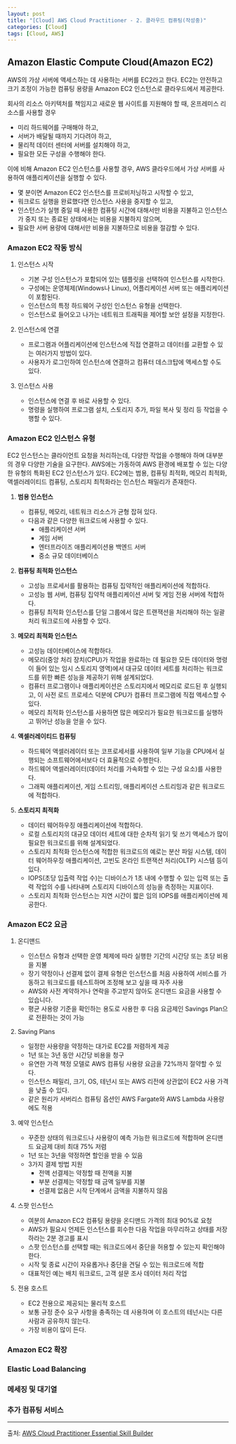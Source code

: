 ```yaml
---
layout: post
title: "[Cloud] AWS Cloud Practitioner - 2. 클라우드 컴퓨팅(작성중)"
categories: [Cloud]
tags: [Cloud, AWS]
---
```


## **Amazon Elastic Compute Cloud(Amazon EC2)**

AWS의 가상 서버에 액세스하는 데 사용하는 서버를 EC2라고 한다.
EC2는 안전하고 크기 조정이 가능한 컴퓨팅 용량을 Amazon EC2 인스턴스로 클라우드에서 제공한다.

회사의 리소스 아키텍처를 책임지고 새로운 웹 사이트를 지원해야 할 때, 온프레미스 리소스를 사용할 경우

- 미리 하드웨어를 구매해야 하고,
- 서버가 배달될 때까지 기다려야 하고,
- 물리적 데이터 센터에 서버를 설치해야 하고,
- 필요한 모든 구성을 수행해야 한다.

이에 비해 Amazon EC2 인스턴스를 사용할 경우, AWS 클라우드에서 가상 서버를 사용하여 애플리케이션을 실행할 수 있다.

- 몇 분이면 Amazon EC2 인스턴스를 프로비저닝하고 시작할 수 있고,
- 워크로드 실행을 완료했다면 인스턴스 사용을 중지할 수 있고,
- 인스턴스가 실행 중일 때 사용한 컴퓨팅 시간에 대해서만 비용을 지불하고 인스턴스가 중지 또는 종료된 상태에서는 비용을 지불하지 않으며,
- 필요한 서버 용량에 대해서만 비용을 지불하므로 비용을 절감할 수 있다.

### **Amazon EC2 작동 방식**

1. 인스턴스 시작

   - 기본 구성 인스턴스가 포함되어 있는 템플릿을 선택하여 인스턴스를 시작한다.
   - 구성에는 운영체제(Windows나 Linux), 어플리케이션 서버 또는 애플리케이션이 포함된다.
   - 인스턴스의 특정 하드웨어 구성인 인스턴스 유형을 선택한다.
   - 인스턴스로 들어오고 나가는 네트워크 트래픽을 제어할 보안 설정을 지정한다.

2. 인스턴스에 연결

   - 프로그램과 어플리케이션에 인스턴스에 직접 연결하고 데이터를 교환할 수 있는 여러가지 방법이 있다.
   - 사용자가 로그인하여 인스턴스에 연결하고 컴퓨터 데스크탑에 액세스할 수도 있다.

3. 인스턴스 사용
   - 인스턴스에 연결 후 바로 사용할 수 있다.
   - 명령을 실행하여 프로그램 설치, 스토리지 추가, 파일 복사 및 정리 등 작업을 수행할 수 있다.

### **Amazon EC2 인스턴스 유형**

EC2 인스턴스는 클라이언트 요청을 처리하는데, 다양한 작업을 수행해야 하며 대부분의 경우 다양한 기술을 요구한다. AWS에는 가동하여 AWS 환경에 배포할 수 있는 다양한 유형의 특화된 EC2 인스턴스가 있다. EC2에는 범용, 컴퓨팅 최적화, 메모리 최적화, 액셀러레이티드 컴퓨팅, 스토리지 최적화라는 인스턴스 패밀리가 존재한다.

1. **범용 인스턴스**

   - 컴퓨팅, 메모리, 네트워크 리소스가 균형 잡혀 있다.
   - 다음과 같은 다양한 워크로드에 사용할 수 있다.
     - 애플리케이션 서버
     - 게임 서버
     - 엔터프라이즈 애플리케이션용 백엔드 서버
     - 중소 규모 데이터베이스

2. **컴퓨팅 최적화 인스턴스**

   - 고성능 프로세서를 활용하는 컴퓨팅 집약적인 애플리케이션에 적합하다.
   - 고성능 웹 서버, 컴퓨팅 집약적 애플리케이션 서버 및 게임 전용 서버에 적합하다.
   - 컴퓨팅 최적화 인스턴스를 단일 그룹에서 많은 트랜잭션을 처리해야 하는 일괄 처리 워크로드에 사용할 수 있다.

3. **메모리 최적화 인스턴스**

   - 고성능 데이터베이스에 적합하다.
   - 메모리(중앙 처리 장치(CPU)가 작업을 완료하는 데 필요한 모든 데이터와 명령이 들어 있는 임시 스토리지 영역)에서 대규모 데이터 세트를 처리하는 워크로드를 위한 빠른 성능을 제공하기 위해 설계되었다.
   - 컴퓨터 프로그램이나 애플리케이션은 스토리지에서 메모리로 로드된 후 실행되고, 이 사전 로드 프로세스 덕분에 CPU가 컴퓨터 프로그램에 직접 액세스할 수 있다.
   - 메모리 최적화 인스턴스를 사용하면 많은 메모리가 필요한 워크로드를 실행하고 뛰어난 성능을 얻을 수 있다.

4. **액셀러레이티드 컴퓨팅**

   - 하드웨어 액셀러레이터 또는 코프로세서를 사용하여 일부 기능을 CPU에서 실행되는 소프트웨어에서보다 더 효율적으로 수행한다.
   - 하드웨어 액셀러레이터(데이터 처리를 가속화할 수 있는 구성 요소)를 사용한다.
   - 그래픽 애플리케이션, 게임 스트리밍, 애플리케이션 스트리밍과 같은 워크로드에 적합하다.

5. **스토리지 최적화**

   - 데이터 웨어하우징 애플리케이션에 적합하다.
   - 로컬 스토리지의 대규모 데이터 세트에 대한 순차적 읽기 및 쓰기 액세스가 많이 필요한 워크로드를 위해 설계되었다.
   - 스토리지 최적화 인스턴스에 적합한 워크로드의 예로는 분산 파일 시스템, 데이터 웨어하우징 애플리케이션, 고빈도 온라인 트랜잭션 처리(OLTP) 시스템 등이 있다.
   - IOPS(초당 입출력 작업 수)는 디바이스가 1초 내에 수행할 수 있는 입력 또는 출력 작업의 수를 나타내며 스토리지 디바이스의 성능을 측정하는 지표이다.
   - 스토리지 최적화 인스턴스는 지연 시간이 짧은 임의 IOPS를 애플리케이션에 제공한다.

### **Amazon EC2 요금**

1. 온디맨드

   - 인스턴스 유형과 선택한 운영 체제에 따라 실행한 기간의 시간당 또는 초당 비용을 지불
   - 장기 약정이나 선결제 없이 결제 유형은 인스턴스를 처음 사용하여 서비스를 가동하고 워크로드를 테스트하며 조정해 보고 싶을 때 자주 사용
   - AWS와 사전 계약하거나 연락을 주고받지 않아도 온디맨드 요금을 사용할 수 있습니다.
   - 평균 사용량 기준을 확인하는 용도로 사용한 후 다음 요금제인 Savings Plan으로 전환하는 것이 가능

2. Saving Plans

   - 일정한 사용량을 약정하는 대가로 EC2를 저렴하게 제공
   - 1년 또는 3년 동안 시간당 비용을 청구
   - 유연한 가격 책정 모델로 AWS 컴퓨팅 사용량 요금을 72%까지 절약할 수 있다.
   - 인스턴스 패밀리, 크기, OS, 테넌시 또는 AWS 리전에 상관없이 EC2 사용 가격을 낮출 수 있다.
   - 같은 원리가 서버리스 컴퓨팅 옵션인 AWS Fargate와 AWS Lambda 사용량에도 적용

3. 예약 인스턴스

   - 꾸준한 상태의 워크로드나 사용량이 예측 가능한 워크로드에 적합하며 온디맨드 요금제 대비 최대 75% 저렴
   - 1년 또는 3년을 약정하면 할인을 받을 수 있음
   - 3가지 결제 방법 지원
     - 전액 선결제는 약정할 때 전액을 지불
     - 부분 선결제는 약정할 때 금액 일부를 지불
     - 선결제 없음은 시작 단계에서 금액을 지불하지 않음

4. 스팟 인스턴스

   - 여분의 Amazon EC2 컴퓨팅 용량을 온디맨드 가격의 최대 90%로 요청
   - AWS가 필요시 언제든 인스턴스를 회수한 다음 작업을 마무리하고 상태를 저장하라는 2분 경고를 표시
   - 스팟 인스턴스를 선택할 때는 워크로드에서 중단을 허용할 수 있는지 확인해야 한다.
   - 시작 및 종료 시간이 자유롭거나 중단을 견딜 수 있는 워크로드에 적합
   - 대표적인 예는 배치 워크로드, 고객 설문 조사 데이터 처리 작업

5. 전용 호스트
   - EC2 전용으로 제공되는 물리적 호스트
   - 보통 규정 준수 요구 사항을 충족하는 데 사용하며 이 호스트의 테넌시는 다른 사람과 공유하지 않는다.
   - 가장 비용이 많이 든다.

### **Amazon EC2 확장**

### **Elastic Load Balancing**

### **메세징 및 대기열**

### **추가 컴퓨팅 서비스**

---

출처: [AWS Cloud Practitioner Essential Skill Builder](https://explore.skillbuilder.aws/learn/course/1928/play/6248/aws-cloud-practitioner-essentials-korean)
